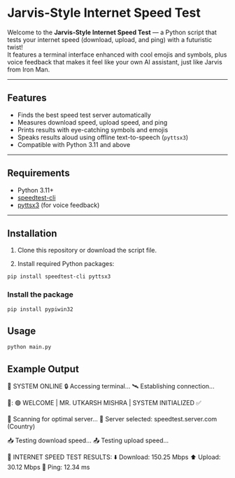 # Jarvis-Style Internet Speed Test

Welcome to the **Jarvis-Style Internet Speed Test** — a Python script that tests your internet speed (download, upload, and ping) with a futuristic twist!  
It features a terminal interface enhanced with cool emojis and symbols, plus voice feedback that makes it feel like your own AI assistant, just like Jarvis from Iron Man.

---

## Features

- Finds the best speed test server automatically  
- Measures download speed, upload speed, and ping  
- Prints results with eye-catching symbols and emojis  
- Speaks results aloud using offline text-to-speech (`pyttsx3`)  
- Compatible with Python 3.11 and above  

---

## Requirements

- Python 3.11+  
- [speedtest-cli](https://pypi.org/project/speedtest-cli/)  
- [pyttsx3](https://pypi.org/project/pyttsx3/) (for voice feedback)  

---

## Installation

1. Clone this repository or download the script file.

2. Install required Python packages:

```bash
pip install speedtest-cli pyttsx3
```

### Install the package
```bash
pip install pypiwin32
```

## Usage
```bash
python main.py
```

## Example Output
🧠 SYSTEM ONLINE
🔒 Accessing terminal...
🛰️  Establishing connection...

🤖: 🟢 WELCOME | MR. UTKARSH MISHRA | SYSTEM INITIALIZED ✅

📡 Scanning for optimal server...
📍 Server selected: speedtest.server.com (Country)

📥 Testing download speed...
📤 Testing upload speed...

📶 INTERNET SPEED TEST RESULTS:
⬇️  Download: 150.25 Mbps
⬆️  Upload:   30.12 Mbps
📶  Ping:      12.34 ms
